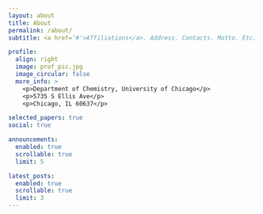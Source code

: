 ```yaml
---
layout: about
title: About
permalink: /about/
subtitle: <a href='#'>Affiliations</a>. Address. Contacts. Motto. Etc.

profile:
  align: right
  image: prof_pic.jpg
  image_circular: false
  more_info: >
    <p>Department of Chemistry, University of Chicago</p>
    <p>5735 S Ellis Ave</p>
    <p>Chicago, IL 60637</p>

selected_papers: true
social: true

announcements:
  enabled: true
  scrollable: true
  limit: 5

latest_posts:
  enabled: true
  scrollable: true
  limit: 3
---
```

